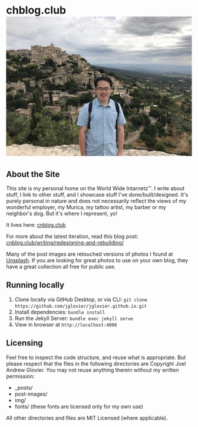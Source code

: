 chblog.club [![Build Status](https://github.com/Geek-ch/Geek-ch.github.io/blob/master/img/my-photo.jpg)](chblog.club)
==================

## About the Site

This site is my personal home on the World Wide Intarnetz™. I write about stuff, I link to other stuff, and I showcase stuff I've done/built/designed. It's purely personal in nature and does not necessarily reflect the views of my wonderful employer, my Murica, my tattoo artist, my barber or my neighbor's dog. But it's where I represent, yo!

It lives here: [cnblog.club](http://cnblog.club)

For more about the latest iteration, read this blog post: [cnblog.club/writing/redesigning-and-rebuilding/](http://cnblog.club/writing/redesigning-and-rebuilding/)

Many of the post images are retouched versions of photos I found at [Unsplash](http://unsplash.com/). If you are looking for great photos to use on your own blog, they have a great collection all free for public use.

## Running locally

1. Clone locally via GitHub Desktop, or via CLI: `git clone https://github.com/jglovier/jglovier.github.io.git`
2. Install dependencies: `bundle install`
3. Run the Jekyll Server: `bundle exec jekyll serve`
4. View in browser at `http://localhost:4000`

## Licensing

Feel free to inspect the code structure, and reuse what is appropriate. But please respect that the files in the following directories are Copyright Joel Andrew Glovier. You may not reuse anything therein without my written permission:
- _posts/
- post-images/
- img/
- fonts/ (these fonts are licensed only for my own use)

All other directories and files are MIT Licensed (where applicable).
